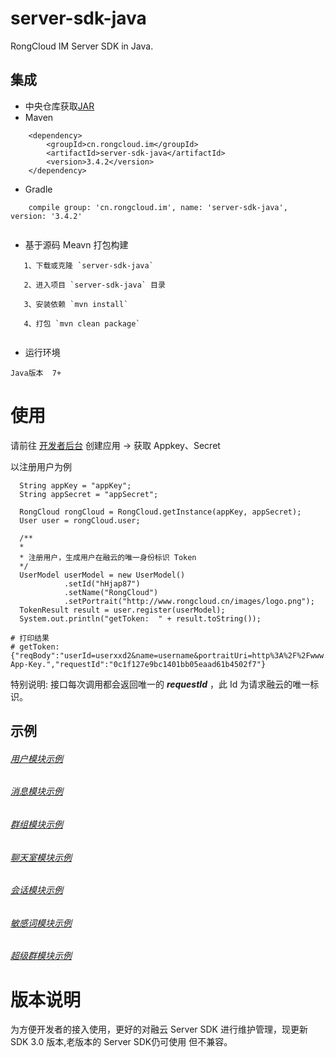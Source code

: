 server-sdk-java
=================

RongCloud IM Server SDK in Java.

## 集成

   * 中央仓库获取[JAR](https://search.maven.org/search?q=g:cn.rongcloud.im%20AND%20a:server-sdk-java&core=gav)
   * Maven
```
    <dependency>
        <groupId>cn.rongcloud.im</groupId>
        <artifactId>server-sdk-java</artifactId>
        <version>3.4.2</version>
    </dependency>
```
   * Gradle
```
    compile group: 'cn.rongcloud.im', name: 'server-sdk-java', version: '3.4.2'
   
```
   * 基于源码 Meavn 打包构建
```
   1、下载或克隆 `server-sdk-java`
   
   2、进入项目 `server-sdk-java` 目录
   
   3、安装依赖 `mvn install`
   
   4、打包 `mvn clean package`
   
```
   * 运行环境
   
    Java版本  7+

# 使用

请前往 [开发者后台](https://developer.rongcloud.cn/) 创建应用 -> 获取 Appkey、Secret

以注册用户为例

```
  String appKey = "appKey";
  String appSecret = "appSecret";
       
  RongCloud rongCloud = RongCloud.getInstance(appKey, appSecret);
  User user = rongCloud.user;

  /**
  *
  * 注册用户，生成用户在融云的唯一身份标识 Token
  */
  UserModel userModel = new UserModel()
            .setId("hHjap87")
            .setName("RongCloud")
            .setPortrait("http://www.rongcloud.cn/images/logo.png");
  TokenResult result = user.register(userModel);
  System.out.println("getToken:  " + result.toString());

```
```
# 打印结果
# getToken:  {"reqBody":"userId=userxxd2&name=username&portraitUri=http%3A%2F%2Fwww.rongcloud.cn%2Fimages%2Flogo.png","code":1002,"errorMessage":"Invalidate App-Key.","requestId":"0c1f127e9bc1401bb05eaad61b4502f7"}
```

特别说明: 接口每次调用都会返回唯一的 ***requestId*** ，此 Id 为请求融云的唯一标识。


## 示例

###### [用户模块示例](./src/main/java/io/rong/example/user)

###### [消息模块示例](./src/main/java/io/rong/example/message/MessageExample.java)

###### [群组模块示例](./src/main/java/io/rong/example/group)

###### [聊天室模块示例](./src/main/java/io/rong/example/chatroom/)

###### [会话模块示例](./src/main/java/io/rong/example/conversation/ConversationExample.java)

###### [敏感词模块示例](./src/main/java/io/rong/example/sensitive/SensitiveExample.java)

###### [超级群模块示例](./src/main/java/io/rong/example/ultragroup)


# 版本说明
为方便开发者的接入使用，更好的对融云 Server SDK 进行维护管理，现更新SDK 3.0 版本,老版本的 Server SDK仍可使用
但不兼容。
